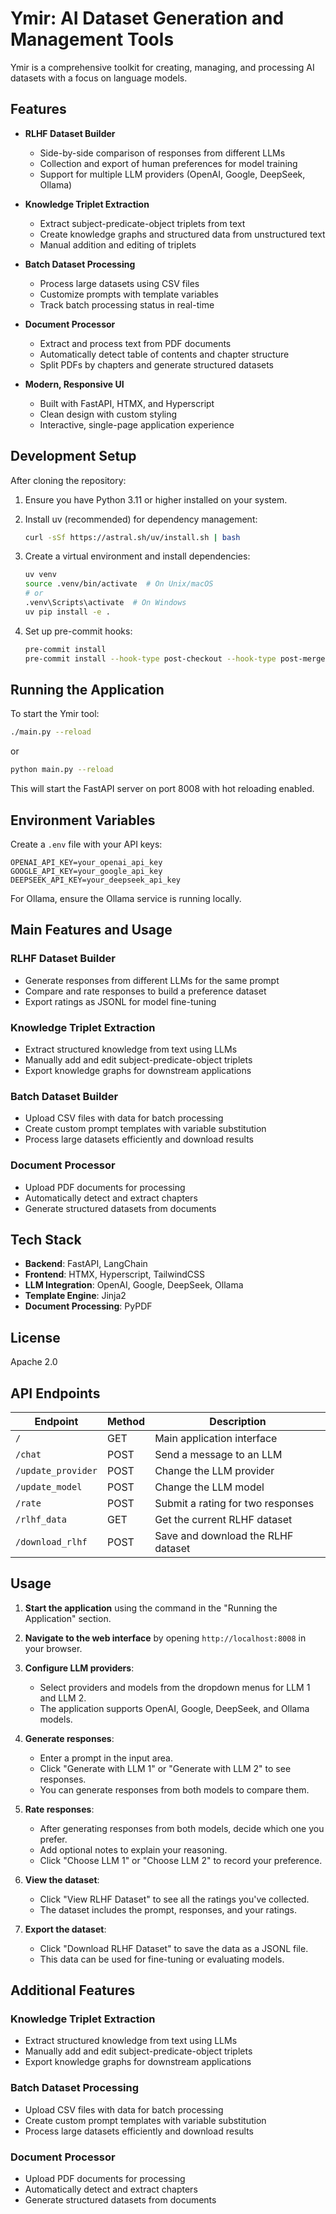 # Ymir: AI Dataset Generation and Management Tools

Ymir is a comprehensive toolkit for creating, managing, and processing AI datasets with a focus on language models.

## Features

- **RLHF Dataset Builder**
  - Side-by-side comparison of responses from different LLMs
  - Collection and export of human preferences for model training
  - Support for multiple LLM providers (OpenAI, Google, DeepSeek, Ollama)

- **Knowledge Triplet Extraction**
  - Extract subject-predicate-object triplets from text
  - Create knowledge graphs and structured data from unstructured text
  - Manual addition and editing of triplets

- **Batch Dataset Processing**
  - Process large datasets using CSV files
  - Customize prompts with template variables
  - Track batch processing status in real-time

- **Document Processor**
  - Extract and process text from PDF documents
  - Automatically detect table of contents and chapter structure
  - Split PDFs by chapters and generate structured datasets

- **Modern, Responsive UI**
  - Built with FastAPI, HTMX, and Hyperscript
  - Clean design with custom styling
  - Interactive, single-page application experience

## Development Setup

After cloning the repository:

1. Ensure you have Python 3.11 or higher installed on your system.

2. Install uv (recommended) for dependency management:
   ```bash
   curl -sSf https://astral.sh/uv/install.sh | bash
   ```

3. Create a virtual environment and install dependencies:
   ```bash
   uv venv
   source .venv/bin/activate  # On Unix/macOS
   # or
   .venv\Scripts\activate  # On Windows
   uv pip install -e .
   ```

4. Set up pre-commit hooks:
   ```bash
   pre-commit install
   pre-commit install --hook-type post-checkout --hook-type post-merge
   ```

## Running the Application

To start the Ymir tool:

```bash
./main.py --reload
```

or

```bash
python main.py --reload
```

This will start the FastAPI server on port 8008 with hot reloading enabled.

## Environment Variables

Create a `.env` file with your API keys:

```
OPENAI_API_KEY=your_openai_api_key
GOOGLE_API_KEY=your_google_api_key
DEEPSEEK_API_KEY=your_deepseek_api_key
```

For Ollama, ensure the Ollama service is running locally.

## Main Features and Usage

### RLHF Dataset Builder
- Generate responses from different LLMs for the same prompt
- Compare and rate responses to build a preference dataset
- Export ratings as JSONL for model fine-tuning

### Knowledge Triplet Extraction
- Extract structured knowledge from text using LLMs
- Manually add and edit subject-predicate-object triplets
- Export knowledge graphs for downstream applications

### Batch Dataset Builder
- Upload CSV files with data for batch processing
- Create custom prompt templates with variable substitution
- Process large datasets efficiently and download results

### Document Processor
- Upload PDF documents for processing
- Automatically detect and extract chapters
- Generate structured datasets from documents

## Tech Stack

- **Backend**: FastAPI, LangChain
- **Frontend**: HTMX, Hyperscript, TailwindCSS
- **LLM Integration**: OpenAI, Google, DeepSeek, Ollama
- **Template Engine**: Jinja2
- **Document Processing**: PyPDF

## License

Apache 2.0

## API Endpoints

| Endpoint | Method | Description |
|----------|--------|-------------|
| `/` | GET | Main application interface |
| `/chat` | POST | Send a message to an LLM |
| `/update_provider` | POST | Change the LLM provider |
| `/update_model` | POST | Change the LLM model |
| `/rate` | POST | Submit a rating for two responses |
| `/rlhf_data` | GET | Get the current RLHF dataset |
| `/download_rlhf` | POST | Save and download the RLHF dataset |

## Usage

1. **Start the application** using the command in the "Running the Application" section.

2. **Navigate to the web interface** by opening `http://localhost:8008` in your browser.

3. **Configure LLM providers**:
   - Select providers and models from the dropdown menus for LLM 1 and LLM 2.
   - The application supports OpenAI, Google, DeepSeek, and Ollama models.

4. **Generate responses**:
   - Enter a prompt in the input area.
   - Click "Generate with LLM 1" or "Generate with LLM 2" to see responses.
   - You can generate responses from both models to compare them.

5. **Rate responses**:
   - After generating responses from both models, decide which one you prefer.
   - Add optional notes to explain your reasoning.
   - Click "Choose LLM 1" or "Choose LLM 2" to record your preference.

6. **View the dataset**:
   - Click "View RLHF Dataset" to see all the ratings you've collected.
   - The dataset includes the prompt, responses, and your ratings.

7. **Export the dataset**:
   - Click "Download RLHF Dataset" to save the data as a JSONL file.
   - This data can be used for fine-tuning or evaluating models.

## Additional Features

### Knowledge Triplet Extraction
- Extract structured knowledge from text using LLMs
- Manually add and edit subject-predicate-object triplets
- Export knowledge graphs for downstream applications

### Batch Dataset Processing
- Upload CSV files with data for batch processing
- Create custom prompt templates with variable substitution
- Process large datasets efficiently and download results

### Document Processor
- Upload PDF documents for processing
- Automatically detect and extract chapters
- Generate structured datasets from documents
